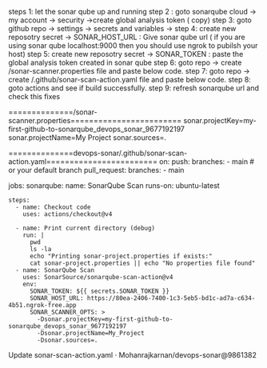 steps 1: let the sonar qube up and running
step 2 : goto sonarqube cloud -> my account -> security ->create global analysis token ( copy)
step 3: goto github repo -> settings -> secrets and variables -> 
step 4: create new reposotry secret -> SONAR_HOST_URL : Give sonar qube url ( if you are using sonar qube localhost:9000 then you should use ngrok to pubilsh your host)
step 5: create new reposotry secret -> SONAR_TOKEN : paste the global analysis token created in sonar qube
step 6: goto repo -> create /sonar-scanner.properties file and paste below code.
step 7: goto repo -> create /.github/sonar-scan-action.yaml file and paste below code.
step 8: goto actions and see if build successfully.
step 9: refresh sonarqube url and check this fixes



==============/sonar-scanner.properties========================
sonar.projectKey=my-first-github-to-sonarqube_devops_sonar_9677192197
sonar.projectName=My Project
sonar.sources=.


==============devops-sonar/.github/sonar-scan-action.yaml========================
on:
  push:
    branches:
      - main  # or your default branch
  pull_request:
    branches:
      - main

jobs:
  sonarqube:
    name: SonarQube Scan
    runs-on: ubuntu-latest

    steps:
      - name: Checkout code
        uses: actions/checkout@v4

      - name: Print current directory (debug)
        run: |
          pwd
          ls -la
          echo "Printing sonar-project.properties if exists:"
          cat sonar-project.properties || echo "No properties file found"
      - name: SonarQube Scan
        uses: SonarSource/sonarqube-scan-action@v4
        env:
          SONAR_TOKEN: ${{ secrets.SONAR_TOKEN }}
          SONAR_HOST_URL: https://80ea-2406-7400-1c3-5eb5-bd1c-ad7a-c634-4b51.ngrok-free.app
          SONAR_SCANNER_OPTS: >
            -Dsonar.projectKey=my-first-github-to-sonarqube_devops_sonar_9677192197
            -Dsonar.projectName=My_Project
            -Dsonar.sources=.
Update sonar-scan-action.yaml · Mohanrajkarnan/devops-sonar@9861382
